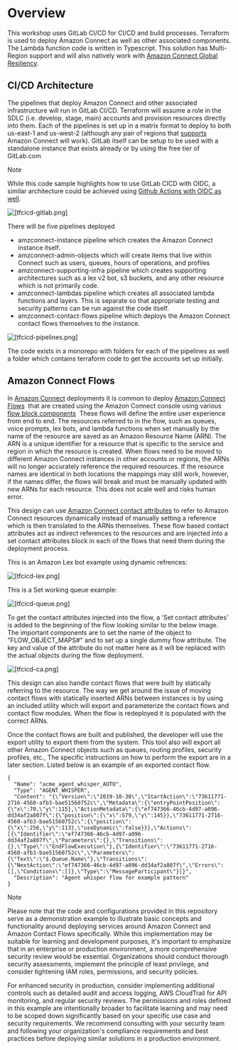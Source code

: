 # Overview

This workshop uses GitLab CI/CD for CI/CD and build processes. Terraform is used to deploy Amazon Connect as well as other associated components. The Lambda function code is written in Typescript. This solution has Multi-Region support and will also natively work with [Amazon Connect Global Resiliency](https://docs.aws.amazon.com/connect/latest/adminguide/setup-connect-global-resiliency.html).

## CI/CD Architecture

The pipelines that deploy Amazon Connect and other associated infrastructure will run in GitLab CI/CD. Terraform will assume a role in the SDLC (i.e. develop, stage, main) accounts and provision resources directly into them. Each of the pipelines is set up in a matrix format to deploy to both us-east-1 and us-west-2 (although any pair of regions that [supports](https://docs.aws.amazon.com/connect/latest/adminguide/regions.html) Amazon Connect will work). GitLab itself can be setup to be used with a standalone instance that exists already or by using the free tier of GitLab.com

> [!NOTE]
> While this code sample highlights how to use GitLab CICD with OIDC, a similar architecture could be achieved using [Github Actions with OIDC as well](https://docs.github.com/en/actions/deployment/security-hardening-your-deployments/configuring-openid-connect-in-amazon-web-services).

![[tfcicd-gitlab.png]](./images/tfcicd-gitlab.png)

There will be five pipelines deployed

- amzconnect-instance pipeline which creates the Amazon Connect instance itself.
- amzconnect-admin-objects which will create items that live within Connect such as users, queues, hours of operations, and profiles
- amzconnect-supporting-infra pipeline which creates supporting architectures such as a lex v2 bot, s3 buckets, and any other resource which is not primarily code.
- amzconnect-lambdas pipeline which creates all associated lambda functions and layers. This is separate so that appropriate testing and security patterns can be run against the code itself.
- amzconnect-contact-flows pipeline which deploys the Amazon Connect contact flows themselves to the instance.

![[tfcicd-pipelines.png]](./images/tfcicd-pipelines.png)

The code exists in a monorepo with folders for each of the pipelines as well a folder which contains terraform code to get the accounts set up initially.

## Amazon Connect Flows

In [Amazon Connect](https://aws.amazon.com/connect/) deployments it is common to deploy [Amazon Connect Flows](https://docs.aws.amazon.com/connect/latest/adminguide/connect-contact-flows.html)  that are created using the Amazon Connect console using various [flow block components](https://docs.aws.amazon.com/connect/latest/adminguide/contact-block-definitions.html)  These flows will define the entire user experience from end to end. The resources referred to in the flow, such as queues, voice prompts, lex bots, and lambda functions when set manually by the name of the resource are saved as an Amazon Resource Name (ARN). The ARN is a unique identifier for a resource that is specific to the service and region in which the resource is created. When flows need to be moved to different Amazon Connect instances in other accounts or regions, the ARNs will no longer accurately reference the required resources. If the resource names are identical in both locations the mappings may still work, however, if the names differ, the flows will break and must be manually updated with new ARNs for each resource. This does not scale well and risks human error.

This design can use [Amazon Connect contact attributes](https://docs.aws.amazon.com/connect/latest/adminguide/connect-contact-attributes.html) to refer to Amazon Connect resources dynamically instead of manually setting a reference which is then translated to the ARNs themselves. These flow based contact attributes act as indirect references to the resources and are injected into a set contact attributes block in each of the flows that need them during the deployment process.

This is an Amazon Lex bot example using dynamic refrences:

![[tfcicd-lex.png]](./images/tfcicd-lex.png)

This is a Set working queue example:

![[tfcicd-queue.png]](./images/tfcicd-queue.png)

To get the contact attributes injected into the flow, a 'Set contact attributes' is added to the beginning of the flow looking similar to the below image. The important components are to set the name of the object to "FLOW_OBJECT_MAPS#" and to set up a single dummy flow attribute. The key and value of the attribute do not matter here as it will be replaced with the actual objects during the flow deployment.

![[tfcicd-ca.png]](./images/tfcicd-ca.png)

This design can also handle contact flows that were built by statically referring to the resource. The way we get around the issue of moving contact flows with statically inserted ARNs between instances is by using an included utility which will export and parameterize the contact flows and contact flow modules. When the flow is redeployed it is populated with the correct ARNs.

Once the contact flows are built and published, the developer will use the export utility to export them from the system. This tool also will export all other Amazon Connect objects such as queues, routing profiles, security profiles, etc., The specific instructions on how to perform the export are in a later section. Listed below is an example of an exported contact flow.

```
{
  "Name": "acme_agent_whisper_AUTO",
  "Type": "AGENT_WHISPER",
  "Content": "{\"Version\":\"2019-10-30\",\"StartAction\":\"73611771-2716-4560-afb3-bae51560752c\",\"Metadata\":{\"entryPointPosition\":{\"x\":70,\"y\":115},\"ActionMetadata\":{\"ef747366-46cb-4d97-a096-dd34af2a807f\":{\"position\":{\"x\":579,\"y\":145}},\"73611771-2716-4560-afb3-bae51560752c\":{\"position\":{\"x\":256,\"y\":113},\"useDynamic\":false}}},\"Actions\":[{\"Identifier\":\"ef747366-46cb-4d97-a096-dd34af2a807f\",\"Parameters\":{},\"Transitions\":{},\"Type\":\"EndFlowExecution\"},{\"Identifier\":\"73611771-2716-4560-afb3-bae51560752c\",\"Parameters\":{\"Text\":\"$.Queue.Name\"},\"Transitions\":{\"NextAction\":\"ef747366-46cb-4d97-a096-dd34af2a807f\",\"Errors\":[],\"Conditions\":[]},\"Type\":\"MessageParticipant\"}]}",
  "Description": "Agent whisper flow for example pattern"
}
```

> [!NOTE]
> Please note that the code and configurations provided in this repository serve as a demonstration example to illustrate basic concepts and functionality around deploying services around Amazon Connect and Amazon Contact Flows specifically. While this implementation may be suitable for learning and development purposes, it's important to emphasize that in an enterprise or production environment, a more comprehensive security review would be essential. Organizations should conduct thorough security assessments, implement the principle of least privilege, and consider tightening IAM roles, permissions, and security policies.
>
> For enhanced security in production, consider implementing additional controls such as detailed audit and access logging, AWS CloudTrail for API monitoring, and regular security reviews. The permissions and roles defined in this example are intentionally broader to facilitate learning and may need to be scoped down significantly based on your specific use case and security requirements. We recommend consulting with your security team and following your organization's compliance requirements and best practices before deploying similar solutions in a production environment.
